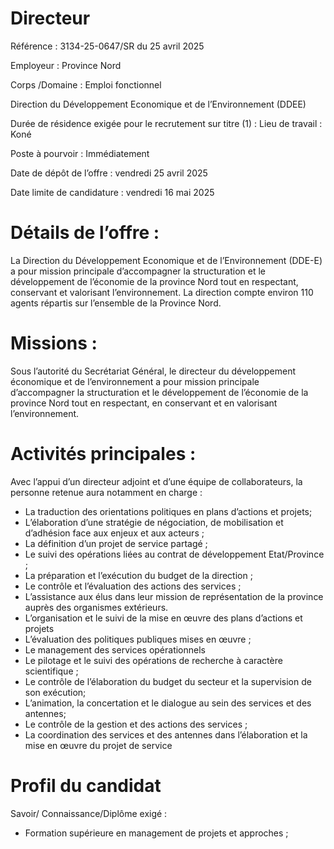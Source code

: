 # Directeur

Référence : 3134-25-0647/SR du 25 avril 2025

Employeur : Province Nord

Corps /Domaine : Emploi fonctionnel

Direction du Développement Economique et de l’Environnement (DDEE)

Durée de résidence exigée pour le recrutement sur titre (1) : Lieu de travail : Koné

Poste à pourvoir : Immédiatement

Date de dépôt de l’offre : vendredi 25 avril 2025

Date limite de candidature : vendredi 16 mai 2025

# Détails de l’offre :

La Direction du Développement Economique et de l’Environnement (DDE-E) a pour mission principale d’accompagner la structuration et le développement de l’économie de la province Nord tout en respectant, conservant et valorisant l’environnement. La direction compte environ 110 agents répartis sur l’ensemble de la Province Nord.

# Missions :

Sous l’autorité du Secrétariat Général, le directeur du développement économique et de l’environnement a pour mission principale d’accompagner la structuration et le développement de l’économie de la province Nord tout en respectant, en conservant et en valorisant l’environnement.

# Activités principales :

Avec l’appui d’un directeur adjoint et d’une équipe de collaborateurs, la personne retenue aura notamment en charge :

- La traduction des orientations politiques en plans d’actions et projets;
- L’élaboration d’une stratégie de négociation, de mobilisation et d’adhésion face aux enjeux et aux acteurs ;
- La définition d’un projet de service partagé ;
- Le suivi des opérations liées au contrat de développement Etat/Province ;
- La préparation et l’exécution du budget de la direction ;
- Le contrôle et l’évaluation des actions des services ;
- L’assistance aux élus dans leur mission de représentation de la province auprès des organismes extérieurs.
- L’organisation et le suivi de la mise en œuvre des plans d’actions et projets
- L’évaluation des politiques publiques mises en œuvre ;
- Le management des services opérationnels
- Le pilotage et le suivi des opérations de recherche à caractère scientifique ;
- Le contrôle de l’élaboration du budget du secteur et la supervision de son exécution;
- L’animation, la concertation et le dialogue au sein des services et des antennes;
- Le contrôle de la gestion et des actions des services ;
- La coordination des services et des antennes dans l’élaboration et la mise en œuvre du projet de service

# Profil du candidat

Savoir/ Connaissance/Diplôme exigé :

- Formation supérieure en management de projets et approches ;